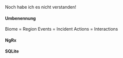 Noch habe ich es nicht verstanden!

#### Umbenennung

Biome   = Region
Events  = Incident
Actions = Interactions

#### NgRx

#### SQLite